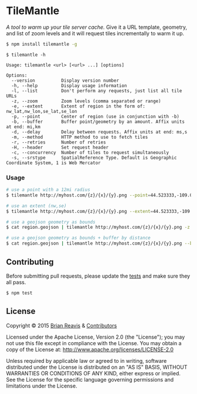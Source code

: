 # TileMantle

*A tool to warm up your tile server cache.* Give it a URL template, geometry, and
list of zoom levels and it will request tiles incrementally to warm it up.

```sh
$ npm install tilemantle -g
```

```
$ tilemantle -h

Usage: tilemantle <url> [<url> ...] [options]

Options:
  --version          Display version number
  -h, --help         Display usage information
  -l, --list         Don't perform any requests, just list all tile URLs
  -z, --zoom         Zoom levels (comma separated or range)
  -e, --extent       Extent of region in the form of: nw_lat,nw_lon,se_lat,se_lon
  -p, --point        Center of region (use in conjunction with -b)
  -b, --buffer       Buffer point/geometry by an amount. Affix units at end: mi,km
  -d, --delay        Delay between requests. Affix units at end: ms,s
  -m, --method       HTTP method to use to fetch tiles
  -r, --retries      Number of retries
  -H, --header       Set request header                                        
  -c, --concurrency  Number of tiles to request simultaneously
  -s, --srstype      SpatialReference Type. Default is Geographic Coordinate System, 1 is Web Mercator
```

### Usage

```sh
# use a point with a 12mi radius 
$ tilemantle http://myhost.com/{z}/{x}/{y}.png --point=44.523333,-109.057222 --buffer=12mi -z 10-14

# use an extent (nw,se)
$ tilemantle http://myhost.com/{z}/{x}/{y}.png --extent=44.523333,-109.057222,41.145556,-104.801944 -z 10-14

# use a geojson geometry as bounds
$ cat region.geojson | tilemantle http://myhost.com/{z}/{x}/{y}.png -z 10-14

# use a geojson geometry as bounds + buffer by distance
$ cat region.geojson | tilemantle http://myhost.com/{z}/{x}/{y}.png --buffer=20mi -z 10-14
```

## Contributing

Before submitting pull requests, please update the [tests](test) and make sure they all pass.

```sh
$ npm test
```

## License

Copyright &copy; 2015 [Brian Reavis](https://github.com/brianreavis) & [Contributors](https://github.com/naturalatlas/tilemantle/graphs/contributors)

Licensed under the Apache License, Version 2.0 (the "License"); you may not use this file except in compliance with the License. You may obtain a copy of the License at: http://www.apache.org/licenses/LICENSE-2.0

Unless required by applicable law or agreed to in writing, software distributed under the License is distributed on an "AS IS" BASIS, WITHOUT WARRANTIES OR CONDITIONS OF ANY KIND, either express or implied. See the License for the specific language governing permissions and limitations under the License.
